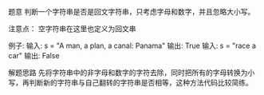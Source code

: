 题意
判断一个字符串是否是回文字符串，只考虑字母和数字，并且忽略大小写。

注意点：
空字符串在这里也定义为回文串

例子:
输入: s = "A man, a plan, a canal: Panama"
输出: True
输入: s = "race a car"
输出: False

解题思路
先将字符串中的非字母和数字的字符去除，同时把所有的字母转换为小写，再判断新的字符串与自己翻转的字符串是否相等，这种方法代码比较简练。
